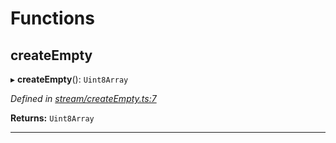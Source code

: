 

# Functions

<a id="createempty"></a>

##  createEmpty

▸ **createEmpty**(): `Uint8Array`

*Defined in [stream/createEmpty.ts:7](https://github.com/polkadot-js/common/blob/4276420/packages/trie-codec/src/stream/createEmpty.ts#L7)*

**Returns:** `Uint8Array`

___

